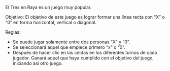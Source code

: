 El Tres en Raya es un juego muy popular.

Objetivo: El objetivo de este juego es lograr formar una línea recta con “X” o “0” en forma horizontal, vertical o diagonal.

Reglas:
- Se puede jugar solamente entre dos personas “X” y “0”.
- Se seleccionará aquel que empiece primero “x” o “0”.
- Después de hacer clic en las celdas en los diferentes turnos de cada jugador. Ganará aquel que haya cumplido con el objetivo del juego, iniciando así otro juego.

